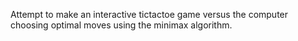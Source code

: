 Attempt to make an interactive tictactoe game versus the computer choosing optimal moves using the minimax algorithm.
